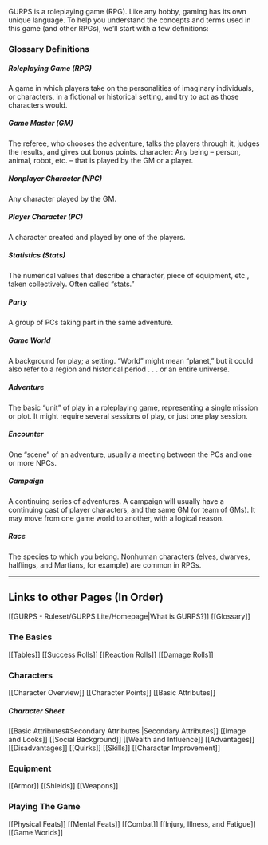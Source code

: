 GURPS is a roleplaying game (RPG). Like any hobby, gaming has its own unique language. To help you understand the concepts and terms used in this game (and other RPGs), we’ll start with a few definitions: 

### Glossary Definitions
##### Roleplaying Game (RPG)
A game in which players take on the personalities of imaginary individuals, or characters, in a fictional or historical setting, and try to act as those characters would. 

##### Game Master (GM)
The referee, who chooses the adventure, talks the players through it, judges the results, and gives out bonus points. character: Any being – person, animal, robot, etc. – that is played by the GM or a player. 

##### Nonplayer Character (NPC)
Any character played by the GM. 

##### Player Character (PC)
A character created and played by one of the players. 

##### Statistics (Stats)
The numerical values that describe a character, piece of equipment, etc., taken collectively. Often called “stats.” 

##### Party
A group of PCs taking part in the same adventure. 

##### Game World
A background for play; a setting. “World” might mean “planet,” but it could also refer to a region and historical period . . . or an entire universe. 

##### Adventure
The basic “unit” of play in a roleplaying game, representing a single mission or plot. It might require several sessions of play, or just one play session. 

##### Encounter
One “scene” of an adventure, usually a meeting between the PCs and one or more NPCs. 

##### Campaign
A continuing series of adventures. A campaign will usually have a continuing cast of player characters, and the same GM (or team of GMs). It may move from one game world to another, with a logical reason. 

##### Race
The species to which you belong. Nonhuman characters (elves, dwarves, halflings, and Martians, for example) are common in RPGs.

---

## Links to other Pages (In Order)

[[GURPS - Ruleset/GURPS Lite/Homepage|What is GURPS?]]
[[Glossary]]
### The Basics
[[Tables]]
[[Success Rolls]]
[[Reaction Rolls]]
[[Damage Rolls]]

### Characters

[[Character Overview]]
[[Character Points]]
[[Basic Attributes]]
##### Character Sheet
[[Basic Attributes#Secondary Attributes |Secondary Attributes]]
[[Image and Looks]]
[[Social Background]]
[[Wealth and Influence]]
[[Advantages]]
[[Disadvantages]]
[[Quirks]]
[[Skills]]
[[Character Improvement]]

### Equipment

[[Armor]]
[[Shields]]
[[Weapons]]

### Playing The Game
[[Physical Feats]]
[[Mental Feats]]
[[Combat]]
[[Injury, Illness, and Fatigue]]
[[Game Worlds]]